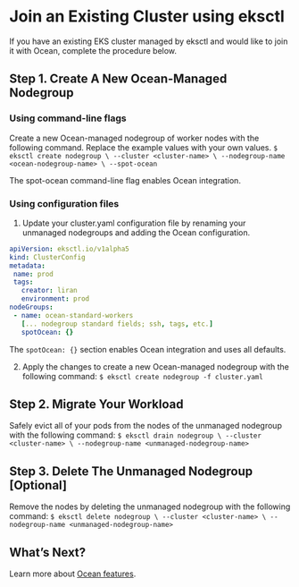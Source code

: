 # Join an Existing Cluster using eksctl

If you have an existing EKS cluster managed by eksctl and would like to join it with Ocean, complete the procedure below.

## Step 1. Create A New Ocean-Managed Nodegroup
### Using command-line flags

Create a new Ocean-managed nodegroup of worker nodes with the following command. Replace the example values with your own values.
`$ eksctl create nodegroup \
   --cluster <cluster-name> \
   --nodegroup-name <ocean-nodegroup-name> \
   --spot-ocean`

The spot-ocean command-line flag enables Ocean integration.

### Using configuration files

1. Update your cluster.yaml configuration file by renaming your unmanaged nodegroups and adding the Ocean configuration.
```yaml
apiVersion: eksctl.io/v1alpha5
kind: ClusterConfig
metadata:
 name: prod
 tags:
   creator: liran
   environment: prod
nodeGroups:
 - name: ocean-standard-workers
   [... nodegroup standard fields; ssh, tags, etc.]
   spotOcean: {}
```

The `spotOcean: {}` section enables Ocean integration and uses all defaults.

2. Apply the changes to create a new Ocean-managed nodegroup with the following command:
`$ eksctl create nodegroup -f cluster.yaml`

## Step 2. Migrate Your Workload

Safely evict all of your pods from the nodes of the unmanaged nodegroup with the following command:
`$ eksctl drain nodegroup \
   --cluster <cluster-name> \
   --nodegroup-name <unmanaged-nodegroup-name>`

## Step 3. Delete The Unmanaged Nodegroup [Optional]
Remove the nodes by deleting the unmanaged nodegroup with the following command:
`$ eksctl delete nodegroup \
   --cluster <cluster-name> \
   --nodegroup-name <unmanaged-nodegroup-name>`

## What’s Next?

Learn more about [Ocean features](ocean/features/).
